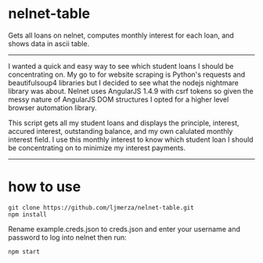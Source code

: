# nelnet-table

Gets all loans on nelnet, computes monthly interest for each loan, and shows data in ascii table.

---
I wanted a quick and easy way to see which student loans I should be concentrating on. My go to for website scraping is Python's requests and beautifulsoup4 libraries but I decided to see what the nodejs nightmare library was about. Nelnet uses AngularJS 1.4.9 with csrf tokens so given the messy nature of AngularJS DOM structures I opted for a higher level browser automation library.

This script gets all my student loans and displays the principle, interest, accured interest, outstanding balance, and my own calulated monthly interest field. I use this monthly interest to know which student loan I should be concentrating on to minimize my interest payments.

---
# how to use

```
git clone https://github.com/ljmerza/nelnet-table.git
npm install
```

Rename example.creds.json to creds.json and enter your username and password to log into nelnet then run:

```
npm start
```

